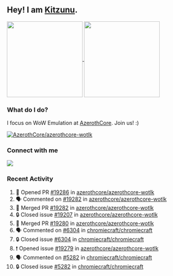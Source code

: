 ## Hey! I am [Kitzunu](https://Github.com/Kitzunu).

<!--
[![Kitzunu's Github stats](https://github-readme-stats.vercel.app/api?username=kitzunu&theme=github_dark&show_icons=true&number_format=long)](https://github.com/Kitzunu)

[![Kitzunu's Language stats](https://github-readme-stats.vercel.app/api/top-langs/?username=Kitzunu&layout=donut&theme=github_dark)](https://github.com/Kitzunu)
-->

<a href="https://github.com/Kitzunu">
  <img height=200 align="center" src="https://github-readme-stats.vercel.app/api?username=kitzunu&theme=github_dark&show_icons=true&number_format=long" />
</a>
<a href="https://github.com/Kitzunu">
  <img height=200 align="center" src="https://github-readme-stats.vercel.app/api/top-langs/?username=Kitzunu&layout=donut&theme=github_dark" />
</a>

### What do I do?

I focus on WoW Emulation at [AzerothCore](https://github.com/AzerothCore). Join us! :)

[![AzerothCore/azerothcore-wotlk](https://github-readme-stats.vercel.app/api/pin/?username=AzerothCore&repo=azerothcore-wotlk&theme=github_dark&show_owner=true)](https://github.com/azerothcore/azerothcore-wotlk)

### Connect with me
[![](https://img.shields.io/badge/AzerothCore%20Discord-Connect%20with%20me!-green)](https://discord.com/invite/gkt4y2x)

### Recent Activity

<!--START_SECTION:activity-->
1. 💪 Opened PR [#19286](https://github.com/azerothcore/azerothcore-wotlk/pull/19286) in [azerothcore/azerothcore-wotlk](https://github.com/azerothcore/azerothcore-wotlk)
2. 🗣 Commented on [#19282](https://github.com/azerothcore/azerothcore-wotlk/pull/19282#issuecomment-2211182336) in [azerothcore/azerothcore-wotlk](https://github.com/azerothcore/azerothcore-wotlk)
3. 🎉 Merged PR [#19282](https://github.com/azerothcore/azerothcore-wotlk/pull/19282) in [azerothcore/azerothcore-wotlk](https://github.com/azerothcore/azerothcore-wotlk)
4. 🔒 Closed issue [#19207](https://github.com/azerothcore/azerothcore-wotlk/issues/19207) in [azerothcore/azerothcore-wotlk](https://github.com/azerothcore/azerothcore-wotlk)
5. 🎉 Merged PR [#19280](https://github.com/azerothcore/azerothcore-wotlk/pull/19280) in [azerothcore/azerothcore-wotlk](https://github.com/azerothcore/azerothcore-wotlk)
6. 🗣 Commented on [#6304](https://github.com/chromiecraft/chromiecraft/issues/6304#issuecomment-2209592192) in [chromiecraft/chromiecraft](https://github.com/chromiecraft/chromiecraft)
7. 🔒 Closed issue [#6304](https://github.com/chromiecraft/chromiecraft/issues/6304) in [chromiecraft/chromiecraft](https://github.com/chromiecraft/chromiecraft)
8. ❗ Opened issue [#19279](https://github.com/azerothcore/azerothcore-wotlk/issues/19279) in [azerothcore/azerothcore-wotlk](https://github.com/azerothcore/azerothcore-wotlk)
9. 🗣 Commented on [#5282](https://github.com/chromiecraft/chromiecraft/issues/5282#issuecomment-2209405049) in [chromiecraft/chromiecraft](https://github.com/chromiecraft/chromiecraft)
10. 🔒 Closed issue [#5282](https://github.com/chromiecraft/chromiecraft/issues/5282) in [chromiecraft/chromiecraft](https://github.com/chromiecraft/chromiecraft)
<!--END_SECTION:activity-->
